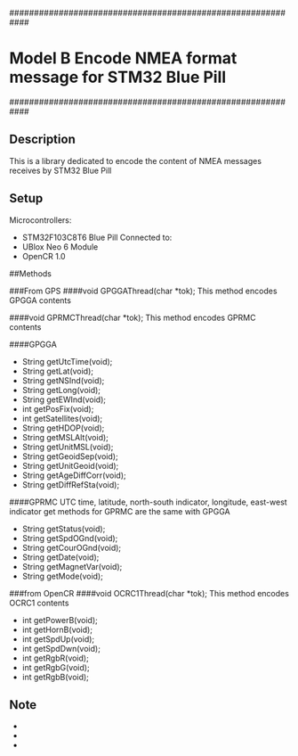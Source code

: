 ############################################################
#	Model B Encode NMEA format message for STM32 Blue Pill
############################################################

## Description

This is a library dedicated to encode the content of NMEA messages receives by STM32 Blue Pill

## Setup
 
 Microcontrollers:
 - STM32F103C8T6 Blue Pill
 Connected to:
 - UBlox Neo 6 Module
 - OpenCR 1.0


##Methods

###From GPS
####void GPGGAThread(char *tok); 
This method encodes GPGGA contents

####void GPRMCThread(char *tok);
This method encodes GPRMC contents

####GPGGA
- String getUtcTime(void);
- String getLat(void);
- String getNSInd(void);
- String getLong(void);
- String getEWInd(void);
- int getPosFix(void);
- int getSatellites(void);
- String getHDOP(void);
- String getMSLAlt(void);
- String getUnitMSL(void);
- String getGeoidSep(void);
- String getUnitGeoid(void);
- String getAgeDiffCorr(void);
- String getDiffRefSta(void);

####GPRMC
UTC time, latitude, north-south indicator, longitude, east-west indicator get methods for GPRMC are the same with GPGGA
- String getStatus(void);
- String getSpdOGnd(void);
- String getCourOGnd(void);
- String getDate(void);
- String getMagnetVar(void);
- String getMode(void);

###from OpenCR
####void OCRC1Thread(char *tok);
This method encodes OCRC1 contents

- int getPowerB(void);
- int getHornB(void);
- int getSpdUp(void);
- int getSpdDwn(void);
- int getRgbR(void);
- int getRgbG(void);
- int getRgbB(void);

## Note
 - 
 - 
 - 


